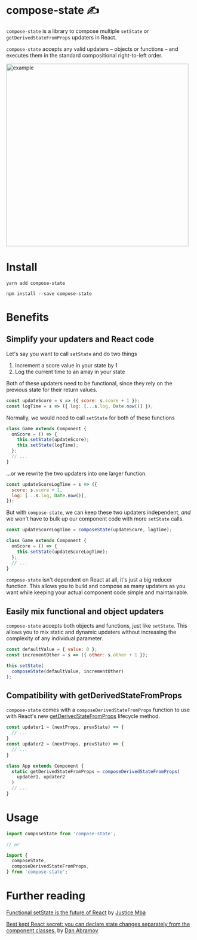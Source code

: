 # compose-state ✍️

`compose-state` is a library to compose multiple `setState` or `getDerivedStateFromProps` updaters in React.

`compose-state` accepts any valid updaters – objects or functions – and executes them in the standard compositional right-to-left order.

<img width="488" src="https://user-images.githubusercontent.com/4934193/39415633-8ed13b02-4bfa-11e8-9e0e-b706ae68fdbc.png" alt="example" />

# Install

`yarn add compose-state`

`npm install --save compose-state`

# Benefits

## Simplify your updaters and React code

Let's say you want to call `setState` and do two things

1. Increment a score value in your state by 1
2. Log the current time to an array in your state

Both of these updaters need to be functional, since they rely on the previous state for their return values.

```jsx
const updateScore = s => ({ score: s.score + 1 });
const logTime = s => ({ log: [...s.log, Date.now()] });
```

Normally, we would need to call `setState` for both of these functions

```jsx
class Game extends Component {
  onScore = () => {
    this.setState(updateScore);
    this.setState(logTime);
  };
  // ...
}
```

...or we rewrite the two updaters into one larger function.

```jsx
const updateScoreLogTime = s => ({
  score: s.score + 1,
  log: [...s.log, Date.now()],
});
```

But with `compose-state`, we can keep these two updaters independent, _and_ we won't have to bulk up our component code with more `setState` calls.

```jsx
const updateScoreLogTime = composeState(updateScore, logTime);

class Game extends Component {
  onScore = () => {
    this.setState(updateScoreLogTime);
  };
  // ...
}
```

`compose-state` isn't dependent on React at all, it's just a big reducer function. This allows you to build and compose as many updaters as you want while keeping your actual component code simple and maintainable.

## Easily mix functional and object updaters

`compose-state` accepts both objects and functions, just like `setState`. This allows you to mix static and dynamic updaters without increasing the complexity of any individual parameter.

```jsx
const defaultValue = { value: 0 };
const incrementOther = s => ({ other: s.other + 1 });

this.setState(
  composeState(defaultValue, incrementOther)
);
```

## Compatibility with getDerivedStateFromProps

`compose-state` comes with a `composeDerivedStateFromProps` function to use with React's new [getDerivedStateFromProps](https://reactjs.org/docs/react-component.html#static-getderivedstatefromprops) lifecycle method.

```jsx
const updater1 = (nextProps, prevState) => {
  // ...
}
const updater2 = (nextProps, prevState) => {
  // ...
}

class App extends Component {
  static getDerivedStateFromProps = composeDerivedStateFromProps(
    updater1, updater2
  )
  // ...
}
```

# Usage

```jsx
import composeState from 'compose-state';

// or

import {
  composeState,
  composeDerivedStateFromProps,
} from 'compose-state';
```

# Further reading

[Functional setState is the future of React](https://medium.freecodecamp.org/functional-setstate-is-the-future-of-react-374f30401b6b) by [Justice Mba](https://twitter.com/Daajust)

[Best kept React secret: you can declare state changes separately from the component classes.](https://twitter.com/dan_abramov/status/824308413559668744) by [Dan Abramov](https://twitter.com/dan_abramov)

